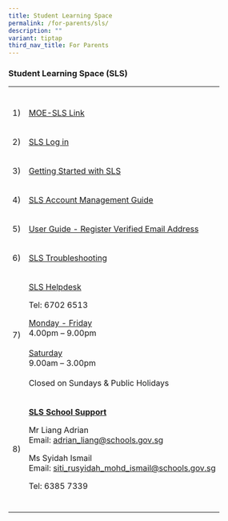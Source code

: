 ```yaml
---
title: Student Learning Space
permalink: /for-parents/sls/
description: ""
variant: tiptap
third_nav_title: For Parents
---
```

<h3>Student Learning Space (SLS)</h3>
<table style="minWidth: 50px">
<colgroup>
<col>
<col>
</colgroup>
<tbody>
<tr>
<th rowspan="1" colspan="1">
<p></p>
</th>
<th rowspan="1" colspan="1">
<p></p>
</th>
</tr>
<tr>
<td rowspan="1" colspan="1">
<p>1)</p>
</td>
<td rowspan="1" colspan="1">
<p><a href="https://www.moe.gov.sg/education-in-sg/student-learning-space" rel="noopener noreferrer nofollow" target="_blank">MOE-SLS Link</a>
</p>
</td>
</tr>
<tr>
<td rowspan="1" colspan="1">
<p>2)</p>
</td>
<td rowspan="1" colspan="1">
<p><a href="https://vle.learning.moe.edu.sg/login" rel="noopener noreferrer nofollow" target="_blank">SLS Log in</a>
</p>
</td>
</tr>
<tr>
<td rowspan="1" colspan="1">
<p>3)</p>
</td>
<td rowspan="1" colspan="1">
<p><a href="/files/Getting Started with SLS.pdf" rel="noopener noreferrer nofollow" target="_blank">Getting Started with SLS</a>
</p>
</td>
</tr>
<tr>
<td rowspan="1" colspan="1">
<p>4)</p>
</td>
<td rowspan="1" colspan="1">
<p><a href="/files/SLS Account Management Guide.pdf" rel="noopener noreferrer nofollow" target="_blank">SLS Account Management Guide</a>
</p>
</td>
</tr>
<tr>
<td rowspan="1" colspan="1">
<p>5)</p>
</td>
<td rowspan="1" colspan="1">
<p><a href="/files/User Guide - Register Verified Email Address.pdf" rel="noopener noreferrer nofollow" target="_blank">User Guide - Register Verified Email Address</a>
</p>
</td>
</tr>
<tr>
<td rowspan="1" colspan="1">
<p>6)</p>
</td>
<td rowspan="1" colspan="1">
<p><a href="https://www.learning.moe.edu.sg/login-troubleshooting/authentication/index/" rel="noopener noreferrer nofollow" target="_blank">SLS Troubleshooting</a>
</p>
</td>
</tr>
<tr>
<td rowspan="1" colspan="1">
<p>7)</p>
</td>
<td rowspan="1" colspan="1">
<p><a href="https://www.learning.moe.edu.sg/login-troubleshooting/get-help/contact-sls-helpdesk/" rel="noopener noreferrer nofollow" target="_blank">SLS Helpdesk</a>
</p>
<p></p>
<p>Tel: 6702 6513</p>
<p><u>Monday - Friday</u> 
<br>4.00pm – 9.00pm
<br>
<br><u>Saturday</u> 
<br>9.00am – 3.00pm
<br>
<br>Closed on Sundays &amp; Public Holidays</p>
</td>
</tr>
<tr>
<td rowspan="1" colspan="1">
<p>8)</p>
</td>
<td rowspan="1" colspan="1">
<p><strong><u>SLS School Support</u></strong>
</p>
<p></p>
<p>Mr Liang Adrian
<br>Email: <a href="mailto:adrian_liang@schools.gov.sg" rel="noopener noreferrer nofollow" target="_blank">adrian_liang@schools.gov.sg</a> 
</p>
<p></p>
<p>Ms Syidah Ismail
<br>Email: <a href="mailto:siti_rusyidah_mohd_ismail@schools.gov.sg" rel="noopener noreferrer nofollow" target="_blank">siti_rusyidah_mohd_ismail@schools.gov.sg</a> 
</p>
<p></p>
<p>Tel: 6385 7339</p>
</td>
</tr>
<tr>
<td rowspan="1" colspan="1">
<p></p>
</td>
<td rowspan="1" colspan="1">
<p></p>
</td>
</tr>
</tbody>
</table>
<p></p>
<p></p>